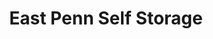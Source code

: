 ---
title: "East Penn Self Storage"
url: /quakertown/east-penn-self-storage-n-westend-blvd/
shop: Mieten
---
